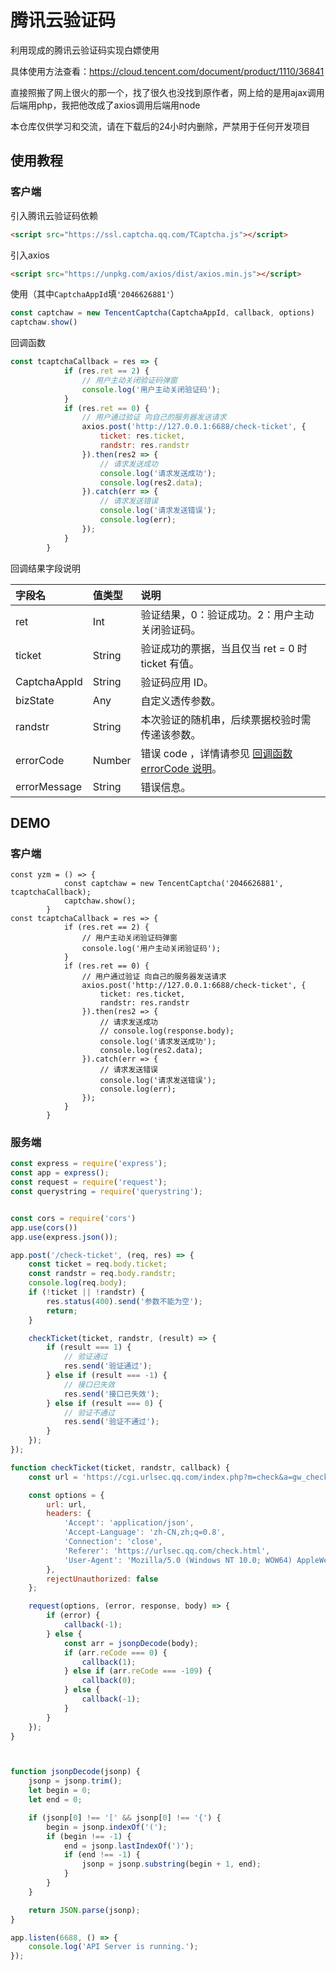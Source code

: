 # 腾讯云验证码

利用现成的腾讯云验证码实现白嫖使用

具体使用方法查看：https://cloud.tencent.com/document/product/1110/36841

直接照搬了网上很火的那一个，找了很久也没找到原作者，网上给的是用ajax调用后端用php，我把他改成了axios调用后端用node

本仓库仅供学习和交流，请在下载后的24小时内删除，严禁用于任何开发项目

## 使用教程

### 客户端

引入腾讯云验证码依赖

```html
<script src="https://ssl.captcha.qq.com/TCaptcha.js"></script>
```

引入axios

```html
<script src="https://unpkg.com/axios/dist/axios.min.js"></script>
```

使用（其中`CaptchaAppId`填`'2046626881'`）

```js
const captchaw = new TencentCaptcha(CaptchaAppId, callback, options)
captchaw.show()
```

回调函数

```js
const tcaptchaCallback = res => {
            if (res.ret == 2) {
                // 用户主动关闭验证码弹窗
                console.log('用户主动关闭验证码');
            }
            if (res.ret == 0) {
                // 用户通过验证 向自己的服务器发送请求
                axios.post('http://127.0.0.1:6688/check-ticket', {
                    ticket: res.ticket,
                    randstr: res.randstr
                }).then(res2 => {
                    // 请求发送成功
                    console.log('请求发送成功');
                    console.log(res2.data);
                }).catch(err => {
                    // 请求发送错误
                    console.log('请求发送错误');
                    console.log(err);
                });
            }
        }
```

回调结果字段说明

| 字段名       | 值类型 | 说明                                                         |
| :----------- | :----- | :----------------------------------------------------------- |
| ret          | Int    | 验证结果，0：验证成功。2：用户主动关闭验证码。               |
| ticket       | String | 验证成功的票据，当且仅当 ret = 0 时 ticket 有值。            |
| CaptchaAppId | String | 验证码应用 ID。                                              |
| bizState     | Any    | 自定义透传参数。                                             |
| randstr      | String | 本次验证的随机串，后续票据校验时需传递该参数。               |
| errorCode    | Number | 错误 code ，详情请参见 [回调函数 errorCode 说明](https://cloud.tencent.com/document/product/1110/36841#errorCode)。 |
| errorMessage | String | 错误信息。                                                   |



## DEMO

### 客户端

```
const yzm = () => {
            const captchaw = new TencentCaptcha('2046626881', tcaptchaCallback);
            captchaw.show();
        }
const tcaptchaCallback = res => {
            if (res.ret == 2) {
                // 用户主动关闭验证码弹窗
                console.log('用户主动关闭验证码');
            }
            if (res.ret == 0) {
                // 用户通过验证 向自己的服务器发送请求
                axios.post('http://127.0.0.1:6688/check-ticket', {
                    ticket: res.ticket,
                    randstr: res.randstr
                }).then(res2 => {
                    // 请求发送成功
                    // console.log(response.body);
                    console.log('请求发送成功');
                    console.log(res2.data);
                }).catch(err => {
                    // 请求发送错误
                    console.log('请求发送错误');
                    console.log(err);
                });
            }
        }
```



### 服务端

```js
const express = require('express');
const app = express();
const request = require('request');
const querystring = require('querystring');


const cors = require('cors')
app.use(cors())
app.use(express.json());

app.post('/check-ticket', (req, res) => {
    const ticket = req.body.ticket;
    const randstr = req.body.randstr;
    console.log(req.body);
    if (!ticket || !randstr) {
        res.status(400).send('参数不能为空');
        return;
    }

    checkTicket(ticket, randstr, (result) => {
        if (result === 1) {
            // 验证通过
            res.send('验证通过');
        } else if (result === -1) {
            // 接口已失效
            res.send('接口已失效');
        } else if (result === 0) {
            // 验证不通过
            res.send('验证不通过');
        }
    });
});

function checkTicket(ticket, randstr, callback) {
    const url = 'https://cgi.urlsec.qq.com/index.php?m=check&a=gw_check&callback=url_query&url=https%3A%2F%2Fwww.qq.com%2F' + Math.floor(Math.random() * (999999 - 111111 + 1) + 111111) + '&ticket=' + encodeURIComponent(ticket) + '&randstr=' + encodeURIComponent(randstr);

    const options = {
        url: url,
        headers: {
            'Accept': 'application/json',
            'Accept-Language': 'zh-CN,zh;q=0.8',
            'Connection': 'close',
            'Referer': 'https://urlsec.qq.com/check.html',
            'User-Agent': 'Mozilla/5.0 (Windows NT 10.0; WOW64) AppleWebKit/537.36 (KHTML, like Gecko) Chrome/86.0.4240.198 Safari/537.36'
        },
        rejectUnauthorized: false
    };

    request(options, (error, response, body) => {
        if (error) {
            callback(-1);
        } else {
            const arr = jsonpDecode(body);
            if (arr.reCode === 0) {
                callback(1);
            } else if (arr.reCode === -109) {
                callback(0);
            } else {
                callback(-1);
            }
        }
    });
}



function jsonpDecode(jsonp) {
    jsonp = jsonp.trim();
    let begin = 0;
    let end = 0;

    if (jsonp[0] !== '[' && jsonp[0] !== '{') {
        begin = jsonp.indexOf('(');
        if (begin !== -1) {
            end = jsonp.lastIndexOf(')');
            if (end !== -1) {
                jsonp = jsonp.substring(begin + 1, end);
            }
        }
    }

    return JSON.parse(jsonp);
}

app.listen(6688, () => {
    console.log('API Server is running.');
});

```

